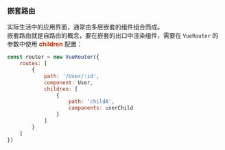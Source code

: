 ### 嵌套路由
实际生活中的应用界面，通常由多层嵌套的组件组合而成。       
嵌套路由就是自路由的概念，要在嵌套的出口中渲染组件，需要在 ```VueRouter``` 的参数中使用 **<font color="#d63200">children</font>** 配置：
```JavaScript
const router = new VueRouter({
    routes: [
        {
            path: '/User/:id',  
            component: User,
            children: [
                {
                    path: 'childA',
                    components: userChild
                }
            ]
        }
    ]
})
```